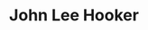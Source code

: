 ---
title: "John Lee Hooker"
summary: "American blues singer-songwriter and guitarist. Born: August 22, 1912 in Tutwiler, Tallahatchie County, Mississippi, USA. Died: June 21, 2001 in Los Altos, California, USA. Some of his best known songs include \"Boogie Chillen'\" , \"Crawling King Snake\" , \"Dimples\" , \"Boom Boom\" , and \"One Bourbon, One Scotch, One Beer\" . Several of his later albums, including The Healer , Mr. Lucky , Chill Out , and Don't Look Back , were album chart successes in the U.S. and UK. Inducted into Rock And Roll Hall of Fame in 1991 ."
image: "john-lee-hooker.jpg"
---